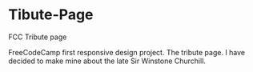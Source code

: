 # Tibute-Page

FCC Tribute page

FreeCodeCamp first responsive design project. The tribute page. I have decided to make mine about the late Sir Winstone Churchill.
